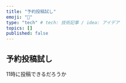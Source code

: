 ```yaml
---
title: "予約投稿試し"
emoji: "🎃"
type: "tech" # tech: 技術記事 / idea: アイデア
topics: []
published: false
---
```


## 予約投稿試し
11時に投稿できるだろうか
